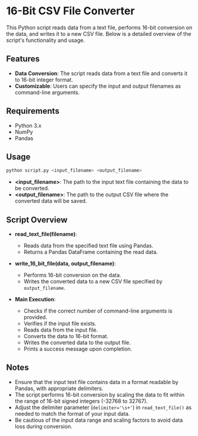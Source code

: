 # 16-Bit CSV File Converter

This Python script reads data from a text file, performs 16-bit conversion on the data, and writes it to a new CSV file. Below is a detailed overview of the script's functionality and usage.

## Features

- **Data Conversion**: The script reads data from a text file and converts it to 16-bit integer format.
- **Customizable**: Users can specify the input and output filenames as command-line arguments.

## Requirements

- Python 3.x
- NumPy
- Pandas

## Usage

```bash
python script.py <input_filename> <output_filename>
```

- **<input_filename>**: The path to the input text file containing the data to be converted.
- **<output_filename>**: The path to the output CSV file where the converted data will be saved.

## Script Overview

- **read_text_file(filename)**: 
    - Reads data from the specified text file using Pandas.
    - Returns a Pandas DataFrame containing the read data.

- **write_16_bit_file(data, output_filename)**: 
    - Performs 16-bit conversion on the data.
    - Writes the converted data to a new CSV file specified by `output_filename`.

- **Main Execution**:
    - Checks if the correct number of command-line arguments is provided.
    - Verifies if the input file exists.
    - Reads data from the input file.
    - Converts the data to 16-bit format.
    - Writes the converted data to the output file.
    - Prints a success message upon completion.

## Notes

- Ensure that the input text file contains data in a format readable by Pandas, with appropriate delimiters.
- The script performs 16-bit conversion by scaling the data to fit within the range of 16-bit signed integers (-32768 to 32767).
- Adjust the delimiter parameter (`delimiter='\s+'`) in `read_text_file()` as needed to match the format of your input data.
- Be cautious of the input data range and scaling factors to avoid data loss during conversion.
